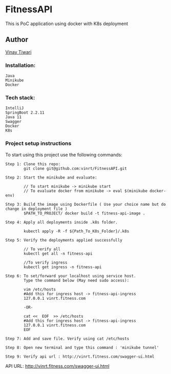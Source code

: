 # FitnessAPI
This is PoC application using docker with K8s deployment
## Author
[Vinay Tiwari ](https://github.com/vinrt)

### Installation:
    Java
    Minikube
    Docker


### Tech stack:
    IntelliJ
    SpringBoot 2.2.11
    Java 11
    Swagger
    Docker
    K8s


### Project setup instructions
To start using this project use the following commands:

    Step 1: Clone this repo:
            git clone git@github.com:vinrt/FitnessAPI.git

    Step 2: Start the minikube and evaluate:

            // To start minikube -> minikube start
            // To evaluate docker from minikube -> eval $(minikube docker-env)

    Step 3: Build the image using Dockerfile ( Use your choice name but do change in deployment file )
            $PATH_TO_PROJECT/ docker build -t fitness-api-image .

    Step 4: Apply all deployments inside .k8s folder.

            kubectl apply -R -f ${Path_To_K8s_Folder}/.k8s

    Step 5: Verify the deployments applied successfully

            // To verify all
            kubectl get all -n fitness-api

            //To verify ingress
            kubectl get ingress -n fitness-api

    Step 6: To set/forward your localhost using service host.
            Type the command below (May need sudo access):

            vim /etc/hosts
            #Add this for ingress host -> fitness-api-ingress
            127.0.0.1 vinrt.fitness.com

            -OR-

            cat <<  EOF  >> /etc/hosts
            #Add this for ingress host -> fitness-api-ingress
            127.0.0.1 vinrt.fitness.com
            EOF

    Step 7: Add and save file. Verify using cat /etc/hosts

    Step 8: Open new terminal and type this command : 'minikube tunnel'

    Step 9: Verify api url : http://vinrt.fitness.com/swagger-ui.html

 

API URL: http://vinrt.fitness.com/swagger-ui.html




